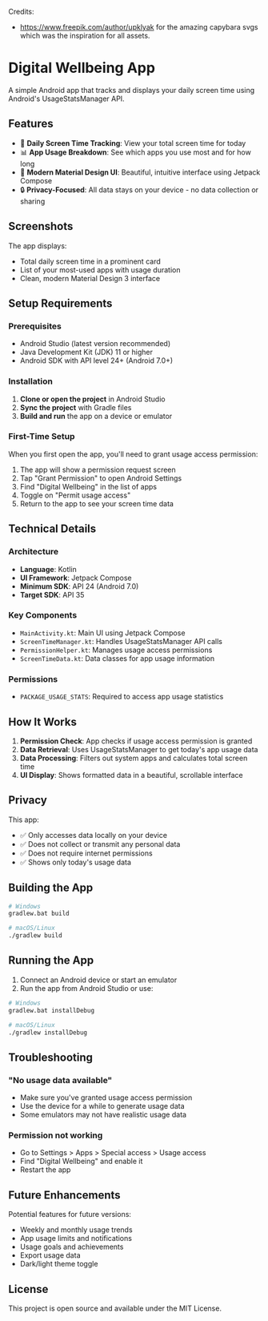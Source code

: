 Credits:
- https://www.freepik.com/author/upklyak for the amazing capybara svgs which was the inspiration for all assets.


# Digital Wellbeing App

A simple Android app that tracks and displays your daily screen time using Android's UsageStatsManager API.

## Features

- 📱 **Daily Screen Time Tracking**: View your total screen time for today
- 📊 **App Usage Breakdown**: See which apps you use most and for how long
- 🎨 **Modern Material Design UI**: Beautiful, intuitive interface using Jetpack Compose
- 🔒 **Privacy-Focused**: All data stays on your device - no data collection or sharing

## Screenshots

The app displays:
- Total daily screen time in a prominent card
- List of your most-used apps with usage duration
- Clean, modern Material Design 3 interface

## Setup Requirements

### Prerequisites
- Android Studio (latest version recommended)
- Java Development Kit (JDK) 11 or higher
- Android SDK with API level 24+ (Android 7.0+)

### Installation

1. **Clone or open the project** in Android Studio
2. **Sync the project** with Gradle files
3. **Build and run** the app on a device or emulator

### First-Time Setup

When you first open the app, you'll need to grant usage access permission:

1. The app will show a permission request screen
2. Tap "Grant Permission" to open Android Settings
3. Find "Digital Wellbeing" in the list of apps
4. Toggle on "Permit usage access"
5. Return to the app to see your screen time data

## Technical Details

### Architecture
- **Language**: Kotlin
- **UI Framework**: Jetpack Compose
- **Minimum SDK**: API 24 (Android 7.0)
- **Target SDK**: API 35

### Key Components
- `MainActivity.kt`: Main UI using Jetpack Compose
- `ScreenTimeManager.kt`: Handles UsageStatsManager API calls
- `PermissionHelper.kt`: Manages usage access permissions
- `ScreenTimeData.kt`: Data classes for app usage information

### Permissions
- `PACKAGE_USAGE_STATS`: Required to access app usage statistics

## How It Works

1. **Permission Check**: App checks if usage access permission is granted
2. **Data Retrieval**: Uses UsageStatsManager to get today's app usage data
3. **Data Processing**: Filters out system apps and calculates total screen time
4. **UI Display**: Shows formatted data in a beautiful, scrollable interface

## Privacy

This app:
- ✅ Only accesses data locally on your device
- ✅ Does not collect or transmit any personal data
- ✅ Does not require internet permissions
- ✅ Shows only today's usage data

## Building the App

```bash
# Windows
gradlew.bat build

# macOS/Linux
./gradlew build
```

## Running the App

1. Connect an Android device or start an emulator
2. Run the app from Android Studio or use:

```bash
# Windows
gradlew.bat installDebug

# macOS/Linux
./gradlew installDebug
```

## Troubleshooting

### "No usage data available"
- Make sure you've granted usage access permission
- Use the device for a while to generate usage data
- Some emulators may not have realistic usage data

### Permission not working
- Go to Settings > Apps > Special access > Usage access
- Find "Digital Wellbeing" and enable it
- Restart the app

## Future Enhancements

Potential features for future versions:
- Weekly and monthly usage trends
- App usage limits and notifications
- Usage goals and achievements
- Export usage data
- Dark/light theme toggle

## License

This project is open source and available under the MIT License. 
